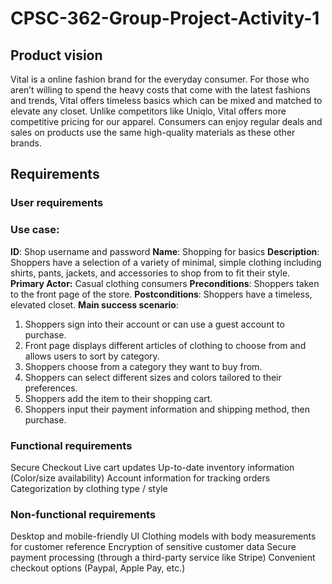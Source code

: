 # CPSC-362-Group-Project-Activity-1

## Product vision
Vital is a online fashion brand for the everyday consumer. For those who aren’t willing to spend the heavy costs that come with the latest fashions and trends, Vital offers timeless basics which can be mixed and matched to elevate any closet. Unlike competitors like Uniqlo, Vital offers more competitive pricing for our apparel. Consumers can enjoy regular deals and sales on products use the same high-quality materials as these other brands.

## Requirements

### User requirements
### Use case:
**ID**: Shop username and password
**Name**: Shopping for basics
**Description**: Shoppers have a selection of a variety of minimal, simple clothing including shirts, pants, jackets, and accessories to shop from to fit their style.
**Primary Actor:** Casual clothing consumers
**Preconditions**: Shoppers taken to the front page of the store.
**Postconditions**: Shoppers have a timeless, elevated closet.
**Main success scenario**: 
1. Shoppers sign into their account or can use a guest account to purchase.
2. Front page displays different articles of clothing to choose from and allows users to sort by category.
3. Shoppers choose from a category they want to buy from.
4. Shoppers can select different sizes and colors tailored to their preferences.
5. Shoppers add the item to their shopping cart.
6. Shoppers input their payment information and shipping method, then purchase.

### Functional requirements
Secure Checkout 
Live cart updates
Up-to-date inventory information (Color/size availability)
Account information for tracking orders
Categorization by clothing type / style

### Non-functional requirements
Desktop and mobile-friendly UI
Clothing models with body measurements for customer reference 
Encryption of sensitive customer data
Secure payment processing (through a third-party service like Stripe)
Convenient checkout options (Paypal, Apple Pay, etc.)






